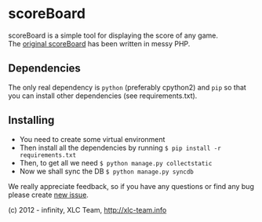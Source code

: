 scoreBoard
==========

scoreBoard is a simple tool for displaying the score of any game. <br>
The [original scoreBoard](https://github.com/xlcteam/scoreBoard-php) has been written in messy PHP.

## Dependencies
The only real dependency is `python` (preferably cpython2) and `pip` so that you
can install other dependencies (see requirements.txt).

## Installing
* You need to create some virtual environment
* Then install all the dependencies by running `$ pip install -r requirements.txt`
* Then, to get all we need `$ python manage.py collectstatic`
* Now we shall sync the DB `$ python manage.py syncdb`


We really appreciate feedback, so if you have any questions or find any bug please create [new issue](https://github.com/xlcteam/scoreBoard/issues/new).

(c) 2012 - infinity, XLC Team, http://xlc-team.info
